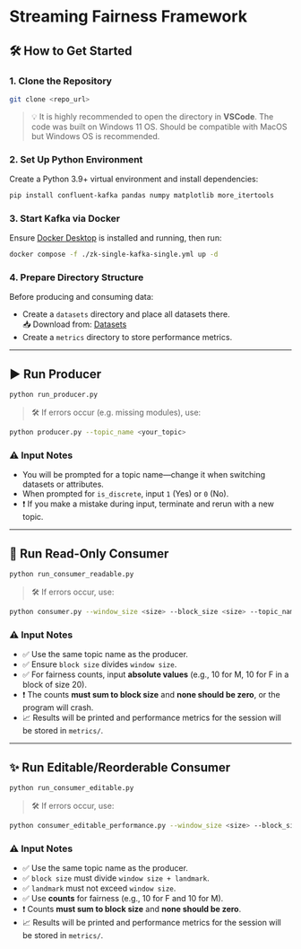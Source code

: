 # Streaming Fairness Framework

## 🛠 How to Get Started

### 1. Clone the Repository

```bash
git clone <repo_url>
```

> 💡 It is highly recommended to open the directory in **VSCode**. The code was built on Windows 11 OS. Should be compatible with MacOS but Windows OS is recommended.

### 2. Set Up Python Environment

Create a Python 3.9+ virtual environment and install dependencies:

```bash
pip install confluent-kafka pandas numpy matplotlib more_itertools
```

### 3. Start Kafka via Docker

Ensure [Docker Desktop](https://www.docker.com/products/docker-desktop) is installed and running, then run:

```bash
docker compose -f ./zk-single-kafka-single.yml up -d
```

### 4. Prepare Directory Structure

Before producing and consuming data:

- Create a `datasets` directory and place all datasets there.  
  📥 Download from: [Datasets](https://drive.google.com/drive/folders/1HZG-87E68jxIp5kVM9nrMapfxOJPcyO0?usp=sharing)
- Create a `metrics` directory to store performance metrics.

---

## ▶️ Run Producer

```bash
python run_producer.py
```

> 🛠 If errors occur (e.g. missing modules), use:
```bash
python producer.py --topic_name <your_topic>
```

### ⚠️ Input Notes

- You will be prompted for a topic name—change it when switching datasets or attributes.
- When prompted for `is_discrete`, input `1` (Yes) or `0` (No).
- ❗ If you make a mistake during input, terminate and rerun with a new topic.

---

## 📖 Run Read-Only Consumer

```bash
python run_consumer_readable.py
```

> 🛠 If errors occur, use:
```bash
python consumer.py --window_size <size> --block_size <size> --topic_name <topic> --max_windows <count>
```

### ⚠️ Input Notes

- ✅ Use the same topic name as the producer.
- ✅ Ensure `block size` divides `window size`.
- ✅ For fairness counts, input **absolute values** (e.g., 10 for M, 10 for F in a block of size 20).
- ❗ The counts **must sum to block size** and **none should be zero**, or the program will crash.
- 📈 Results will be printed and performance metrics for the session will be stored in `metrics/`.

---

## ✨ Run Editable/Reorderable Consumer

```bash
python run_consumer_editable.py
```

> 🛠 If errors occur, use:
```bash
python consumer_editable_performance.py --window_size <size> --block_size <size> --topic_name <topic> --max_windows <count> --landmark <value> --brt_force False --backward False
```

### ⚠️ Input Notes

- ✅ Use the same topic name as the producer.
- ✅ `block size` must divide `window size + landmark`.
- ✅ `landmark` must not exceed `window size`.
- ✅ Use **counts** for fairness (e.g., 10 for F and 10 for M).
- ❗ Counts **must sum to block size** and **none should be zero**.
- 📈 Results will be printed and performance metrics for the session will be stored in `metrics/`.
